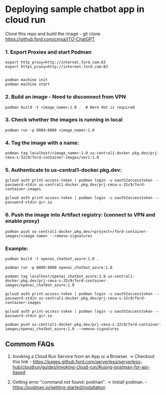 # Deploying sample chatbot app in cloud run
 
Clone this repo and build the image - git clone https://github.ford.com/cmsa/ITO-ChatGPT

### 1. Export Proxies and start Podman

```Text
export http_proxy=http://internet.ford.com:83  
export https_proxy=http://internet.ford.com:83


podman machine init
podman machine start

```
### 2. Build an image - Need to disconnect from VPN

```Text
podman build -t <image_name>:1.0 .  # Here dot is required
```

### 3. Check whether the images is running in local

```Text
podman run -p 8084:8080 <image_name>:1.0 
```

### 4. Tag the image with a name:

```Text
podman tag localhost/<image_name>:1.0 us-central1-docker.pkg.dev/prj-cmsa-s-32c9/ford-container-images/ver1:1.0
```

### 5. Authenticate to us-central1-docker.pkg.dev:

```Text
gcloud auth print-access-token | podman login -u oauth2accesstoken --password-stdin us-central1-docker.pkg.dev/prj-cmsa-s-32c9/ford-container-images
 
gcloud auth print-access-token | podman login -u oauth2accesstoken --password-stdin gcr.io
```


### 6. Push the image into Artifact registry: (connect to VPN and enable proxy)

```Text
podman push us-central1-docker.pkg.dev/<project>/ford-container-images/<image name> --remove-signatures
```

### Example:
```Text
podman build -t openai_chatbot_azure:1.0 .

podman run -p 8080:8080 openai_chatbot_azure:1.0 

podman tag localhost/openai_chatbot_azure:1.0 us-central1-docker.pkg.dev/prj-cmsa-s-32c9/ford-container-images/openai_chatbot_azure:1.0

gcloud auth print-access-token | podman login -u oauth2accesstoken --password-stdin us-central1-docker.pkg.dev/prj-cmsa-s-32c9/ford-container-images

gcloud auth print-access-token | podman login -u oauth2accesstoken --password-stdin gcr.io

podman push us-central1-docker.pkg.dev/prj-cmsa-s-32c9/ford-container-images/openai_chatbot_azure:1.0 --remove-signatures
```

## Commom FAQs

1. Invoking a Cloud Run Service from an App or a Browser.
-> Checkout this link - https://pages.github.ford.com/serverless/serverless-hub/cloudrun/guides/invoking-cloud-run/#using-postman-for-api-based

2. Getting error "command not found: podman".
-> Install podman. - https://podman.io/getting-started/installation
